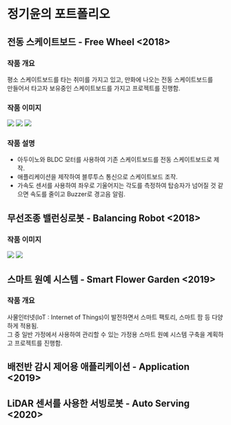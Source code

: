 # 정기윤의 포트폴리오
## 전동 스케이트보드 - Free Wheel <2018>
### 작품 개요
평소 스케이트보드를 타는 취미를 가지고 있고, 만화에 나오는 전동 스케이트보드를   
만들어서 타고자 보유중인 스케이트보드를 가지고 프로젝트를 진행함.

### 작품 이미지
<img src="https://user-images.githubusercontent.com/44526808/103165263-e585b880-4858-11eb-847f-20c621ba6cd6.png"></img>
<img src="https://user-images.githubusercontent.com/44526808/103165256-c5ee9000-4858-11eb-8fbc-8a0c45dfa1ab.png"></img>
<img src="https://user-images.githubusercontent.com/44526808/103165272-f9311f00-4858-11eb-8c07-2e13904503c7.png"></img>

### 작품 설명
+ 아두이노와 BLDC 모터를 사용하여 기존 스케이트보드를 전동 스케이트보드로 제작.
+ 애플리케이션을 제작하여 블루투스 통신으로 스케이트보드 조작.
+ 가속도 센서를 사용하여 좌우로 기울어지는 각도를 측정하여 탑승자가 넘어질 것 같으면 속도를 줄이고 Buzzer로 경고음 알림.

## 무선조종 밸런싱로봇 - Balancing Robot <2018>
### 작품 이미지
<img src="https://user-images.githubusercontent.com/44526808/103165859-3e0c8400-4860-11eb-9fe2-e3c6d915a725.png"></img>
<img src="https://user-images.githubusercontent.com/44526808/103165860-4238a180-4860-11eb-93b0-681cf14e400a.png"></img>

## 스마트 원예 시스템 - Smart Flower Garden <2019>
### 작품 개요
사물인터넷(IoT : Internet of Things)이 발전하면서 스마트 팩토리, 스마트 팜 등 다양하게 적용됨.   
그 중 일반 가정에서 사용하여 관리할 수 있는 가정용 스마트 원예 시스템 구축을 계획하고 프로젝트를 진행함.

## 배전반 감시 제어용 애플리케이션 - Application <2019>

## LiDAR 센서를 사용한 서빙로봇 - Auto Serving <2020>
